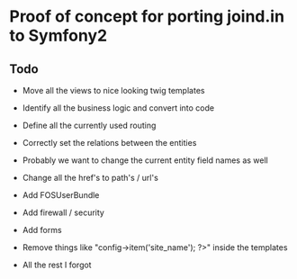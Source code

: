 Proof of concept for porting joind.in to Symfony2
=================================================

## Todo
- Move all the views to nice looking twig templates
- Identify all the business logic and convert into code
- Define all the currently used routing
- Correctly set the relations between the entities
- Probably we want to change the current entity field names as well

- Change all the href's to path's / url's
- Add FOSUserBundle
- Add firewall / security
- Add forms
- Remove things like "<?php echo $this->config->item('site_name'); ?>" inside the templates

- All the rest I forgot
